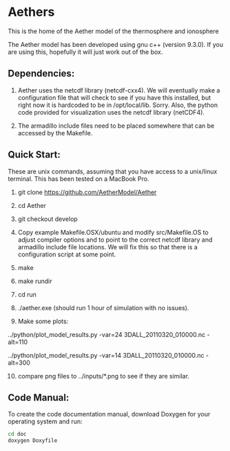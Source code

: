 # Aethers
This is the home of the Aether model of the thermosphere and ionosphere

The Aether model has been developed using gnu c++ (version 9.3.0). If
you are using this, hopefully it will just work out of the box.

## Dependencies:

1. Aether uses the netcdf library (netcdf-cxx4). We will eventually
make a configuration file that will check to see if you have this
installed, but right now it is hardcoded to be in
/opt/local/lib. Sorry. Also, the python code provided for
visualization uses the netcdf library (netCDF4).

2. The armadillo include files need to be placed somewhere that
can be accessed by the Makefile.

## Quick Start:

These are unix commands, assuming that you have access to a unix/linux
terminal. This has been tested on a MacBook Pro.

1. git clone https://github.com/AetherModel/Aether

2. cd Aether

3. git checkout develop

4. Copy example Makefile.OSX/ubuntu and modify src/Makefile.OS to
adjust compiler options and to point to the correct netcdf library and
armadillo include file locations.  We will fix this so that there is a
configuration script at some point.

5. make 

6. make rundir

7. cd run

8. ./aether.exe (should run 1 hour of simulation with no issues).

9. Make some plots:

../python/plot_model_results.py -var=24 3DALL_20110320_010000.nc -alt=110

../python/plot_model_results.py -var=14 3DALL_20110320_010000.nc -alt=300

10. compare png files to ../inputs/*.png to see if they are similar.

## Code Manual:

To create the code documentation manual, download Doxygen for your operating
system and run:

```bash
cd doc
doxygen Doxyfile
```
